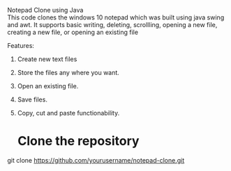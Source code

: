  Notepad Clone using Java <br>
 This code clones the windows 10 notepad which was built using java swing and awt. It supports basic writing, deleting, scrollling, opening a new file, creating a new file, or opening an existing file

 Features: 
 1. Create new text files
 2. Store the files any where you want.
 3. Open an existing file.
 4. Save files.
 5. Copy, cut and paste functionability.
  
    # Clone the repository
git clone https://github.com/yourusername/notepad-clone.git
